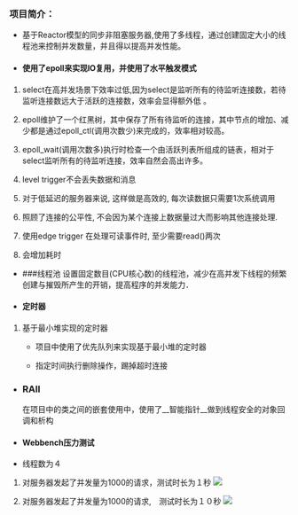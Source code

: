 ### 项目简介：
 - 基于Reactor模型的同步非阻塞服务器,使用了多线程，通过创建固定大小的线程池来控制并发数量，并且得以提高并发性能。

- #### 使用了epoll来实现IO复用，并使用了水平触发模式
 1. select在高并发场景下效率过低,因为select是监听所有的待监听连接数，若待监听连接数远大于活跃的连接数，效率会显得额外低 。

 2. epoll维护了一个红黑树，其中保存了所有待监听的连接，其中节点的增加、减少都是通过epoll_ctl(调用次数少)来完成的，效率相对较高。
 3. epoll_wait(调用次数多)执行时检查一个由活跃列表所组成的链表，相对于select监听所有的待监听连接，效率自然会高出许多。
 4. level trigger不会丢失数据和消息

 5. 对于低延迟的服务器来说, 这样做是高效的, 每次读数据只需要1次系统调用

 6. 照顾了连接的公平性, 不会因为某个连接上数据量过大而影响其他连接处理.

 7. 使用edge trigger 在处理可读事件时, 至少需要read()两次
 8. 会增加耗时
- ###线程池
  设置固定数目(CPU核心数)的线程池，减少在高并发下线程的频繁创建与摧毁所产生的开销，提高程序的并发能力．

- #### 定时器
1. 基于最小堆实现的定时器
    - 项目中使用了优先队列来实现基于最小堆的定时器
 
    - 指定时间执行删除操作，踢掉超时连接

- ### RAII
  在项目中的类之间的嵌套使用中，使用了__智能指针__做到线程安全的对象回调和析构

- #### Webbench压力测试
- 线程数为４
1.  对服务器发起了并发量为1000的请求，测试时长为１秒
![](https://upload-images.jianshu.io/upload_images/569253-ae08173fb8818dcc.png?imageMogr2/auto-orient/strip%7CimageView2/2/w/1240)


2.  对服务器发起了并发量为1000的请求,　测试时长为１０秒
![](https://upload-images.jianshu.io/upload_images/569253-e90fad7c19b67cb9.png?imageMogr2/auto-orient/strip%7CimageView2/2/w/1240)

